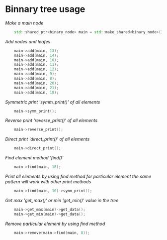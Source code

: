 # Binnary tree usage
*Make a main node*
```cpp
    std::shared_ptr<binary_node> main = std::make_shared<binary_node>(15);
```
*Add nodes and leafes*
```cpp
    main->add(main, 13);
    main->add(main, 14);
    main->add(main, 10);
    main->add(main, 11);
    main->add(main, 12);
    main->add(main, 9);
    main->add(main, 8);
    main->add(main, 20);
    main->add(main, 21);
    main->add(main, 18);
```
*Symmetric print 'symm_print()' of all elements*
```cpp
    main->symm_print();
```
*Reverse print 'reverse_print()' of all elements*
```cpp
    main->reverse_print();
```
*Direct print 'direct_print()' of all elements*
```cpp
    main->direct_print();
```
*Find element method 'find()'*
```cpp
    main->find(main, 18);
```
*Print all elements by using find method for particular element*
*the same pattern will work with other print methods*
```cpp
    main->find(main, 10)->symm_print();
```
*Get max 'get_max()' or min 'get_min()' value in the tree*
```cpp
    main->get_max(main)->get_data();
    main->get_min(main)->get_data();
```
*Remove particular element by using find method*
```cpp
    main->remove(main->find(main, 8));
```

